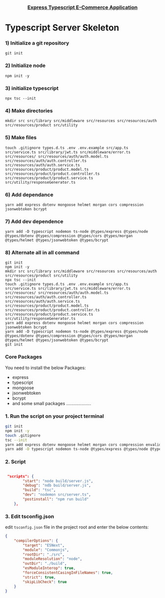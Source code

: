 <h3 align="center">
    <a href="https://github.com/TayeburRahman/redux-fullstack-project">
       Express Typescript E-Commerce Application
    </a>
</h3>

# Typescript Server Skeleton

### 1) Initialize a git repository

```ch
git init
```

### 2) Initialize node

```ch
npm init -y
```

### 3) initialize typescript

```ch
npx tsc --init
```

### 4) Make directories

```ch
mkdir src src/library src/middleware src/resources src/resources/auth src/resources/product src/utility
```

### 5) Make files

```ch
touch .gitignore types.d.ts .env .env.example src/app.ts src/service.ts src/library/jwt.ts src/middleware/error.ts src/resources/ src/resources/auth/auth.model.ts src/resources/auth/auth.controller.ts src/resources/auth/auth.service.ts src/resources/product/product.model.ts src/resources/product/product.controller.ts src/resources/product/product.service.ts src/utility/responseGenerator.ts
```

### 6) Add dependance

```ch
yarn add express dotenv mongoose helmet morgan cors compression  jsonwebtoken bcrypt
```

### 7) Add dev dependence

```ch
yarn add -D typescript nodemon ts-node @types/express @types/node @types/dotenv @types/compression @types/cors @types/morgan @types/helmet @types/jsonwebtoken @types/bcrypt
```

### 8) Alternate all in all command

```ch
git init
npm init -y
mkdir src src/library src/middleware src/resources src/resources/auth src/resources/product src/utility
npx tsc --init
touch .gitignore types.d.ts .env .env.example src/app.ts src/service.ts src/library/jwt.ts src/middleware/error.ts src/resources/ src/resources/auth/auth.model.ts src/resources/auth/auth.controller.ts src/resources/auth/auth.service.ts src/resources/product/product.model.ts src/resources/product/product.controller.ts src/resources/product/product.service.ts src/utility/responseGenerator.ts
yarn add express dotenv mongoose helmet morgan cors compression  jsonwebtoken bcrypt
yarn add -D typescript nodemon ts-node @types/express @types/node @types/dotenv @types/compression @types/cors @types/morgan @types/helmet @types/jsonwebtoken @types/bcrypt
git init
```


### Core Packages

You need to install the below Packages:

-   express
-   typescript
-   mongoose
-   jsonwebtoken
-   bcrypt
-   and some small packages ....................

### 1. Run the script on your project terminal

```sh
git init
npm init -y
touch .gitignore
tsc --init
yarn add express dotenv mongoose helmet morgan cors compression envalid joi jsonwebtoken bcrypt
yarn add -D typescript nodemon ts-node @types/express @types/node @types/dotenv @types/compression @types/cors @types/morgan @types/helmet @types/jsonwebtoken @types/bcrypt

```

### 2. Script

```json

 "scripts": {
        "start": "node build/server.js",
        "debug": "ndb build/server.js",
        "build": "tsc",
        "dev": "nodemon src/server.ts",
        "postinstall": "npm run build"
    },

```

### 3. Edit tsconfig.json

edit `tsconfig.json` file in the project root and enter the below contents:

```json
{
    "compilerOptions": {
        "target": "ESNext",
        "module": "Commonjs",
        "rootDir": "./src",
        "moduleResolution": "node",
        "outDir": "./build",
        "esModuleInterop": true,
        "forceConsistentCasingInFileNames": true,
        "strict": true,
        "skipLibCheck": true
    }
}
```


